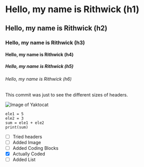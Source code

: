 # Hello, my name is Rithwick (h1)
## Hello, my name is Rithwick (h2)
### Hello, my name is Rithwick (h3)
#### Hello, my name is Rithwick (h4)
##### Hello, my name is Rithwick (h5)
###### Hello, my name is Rithwick (h6)
This commit was just to see the different sizes of headers. 

![Image of Yaktocat](https://octodex.github.com/images/yaktocat.png)

``` python3
ele1 = 5
ele2 = 3
sum = ele1 + ele2
print(sum)
```

- [ ] Tried headers
- [ ] Added Image
- [ ] Added Coding Blocks
- [X] Actually Coded
- [ ] Added List
